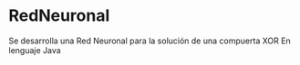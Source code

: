 # RedNeuronal
 Se desarrolla una Red Neuronal para la solución de una compuerta XOR
 En lenguaje Java
